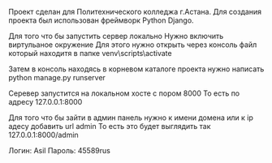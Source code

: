 Проект сделан для Политехнического колледжа г.Астана. Для создания проекта был использован фреймворк Python Django.


Для того что бы запустить сервер локально
Нужно включить виртульаное окружение 
Для этого нужно открыть через консоль файл который находитя в папке venv\scripts\activate

Затем в консоль находясь в корневом каталоге проекта нужно написать 
python manage.py runserver

Серевер запустится на локальном хосте с пором 8000
То есть по адресу 127.0.0.1:8000

Для того что бы зайти в админ панель нужно к имени домена или к ip адесу добавить url admin
То есть это будет выглядить так 
127.0.0.1:8000/admin

Логин: Asil
Пароль: 45589rus
